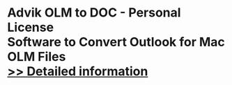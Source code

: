 # Advik OLM to DOC - Personal License<br />Software to Convert Outlook for Mac OLM Files<br />[>> Detailed information](https://secure.shareit.com/shareit/product.html?productid=300805016&affiliateid=200057808)